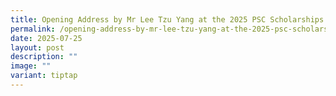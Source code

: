 ```yaml
---
title: Opening Address by Mr Lee Tzu Yang at the 2025 PSC Scholarships Award Ceremony
permalink: /opening-address-by-mr-lee-tzu-yang-at-the-2025-psc-scholarships-award-ceremony/
date: 2025-07-25
layout: post
description: ""
image: ""
variant: tiptap
---
```

